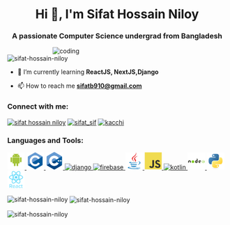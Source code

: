 
<h1 align="center">Hi 👋, I'm Sifat Hossain Niloy</h1>
<h3 align="center">A passionate Computer Science undergrad from Bangladesh</h3>

<img align="right" alt = "coding" width ="400" src ="https://i.pinimg.com/originals/f1/e7/34/f1e734f9cade86fe737a9aa404ad5677.gif">

<p align="left"> <img src="https://komarev.com/ghpvc/?username=sifat-hossain-niloy&label=Profile%20views&color=0e75b6&style=flat" alt="sifat-hossain-niloy" /> </p>

- 🌱 I’m currently learning **ReactJS, NextJS,Django**

- 📫 How to reach me **sifatb910@gmail.com**

<h3 align="left">Connect with me:</h3>
<p align="left">
<a href="https://fb.com/sifat hossain niloy" target="blank"><img align="center" src="https://raw.githubusercontent.com/rahuldkjain/github-profile-readme-generator/master/src/images/icons/Social/facebook.svg" alt="sifat hossain niloy" height="30" width="40" /></a>
<a href="https://www.codechef.com/users/sifat_sif" target="blank"><img align="center" src="https://cdn.jsdelivr.net/npm/simple-icons@3.1.0/icons/codechef.svg" alt="sifat_sif" height="30" width="40" /></a>
<a href="https://codeforces.com/profile/kacchi" target="blank"><img align="center" src="https://raw.githubusercontent.com/rahuldkjain/github-profile-readme-generator/master/src/images/icons/Social/codeforces.svg" alt="kacchi" height="30" width="40" /></a>
</p>

<h3 align="left">Languages and Tools:</h3>
<p align="left"> <a href="https://developer.android.com" target="_blank" rel="noreferrer"> <img src="https://raw.githubusercontent.com/devicons/devicon/master/icons/android/android-original-wordmark.svg" alt="android" width="40" height="40"/> </a> <a href="https://www.cprogramming.com/" target="_blank" rel="noreferrer"> <img src="https://raw.githubusercontent.com/devicons/devicon/master/icons/c/c-original.svg" alt="c" width="40" height="40"/> </a> <a href="https://www.w3schools.com/cpp/" target="_blank" rel="noreferrer"> <img src="https://raw.githubusercontent.com/devicons/devicon/master/icons/cplusplus/cplusplus-original.svg" alt="cplusplus" width="40" height="40"/> </a> <a href="https://www.djangoproject.com/" target="_blank" rel="noreferrer"> <img src="https://cdn.worldvectorlogo.com/logos/django.svg" alt="django" width="40" height="40"/> </a> <a href="https://firebase.google.com/" target="_blank" rel="noreferrer"> <img src="https://www.vectorlogo.zone/logos/firebase/firebase-icon.svg" alt="firebase" width="40" height="40"/> </a> <a href="https://www.java.com" target="_blank" rel="noreferrer"> <img src="https://raw.githubusercontent.com/devicons/devicon/master/icons/java/java-original.svg" alt="java" width="40" height="40"/> </a> <a href="https://developer.mozilla.org/en-US/docs/Web/JavaScript" target="_blank" rel="noreferrer"> <img src="https://raw.githubusercontent.com/devicons/devicon/master/icons/javascript/javascript-original.svg" alt="javascript" width="40" height="40"/> </a> <a href="https://kotlinlang.org" target="_blank" rel="noreferrer"> <img src="https://www.vectorlogo.zone/logos/kotlinlang/kotlinlang-icon.svg" alt="kotlin" width="40" height="40"/> </a> <a href="https://nodejs.org" target="_blank" rel="noreferrer"> <img src="https://raw.githubusercontent.com/devicons/devicon/master/icons/nodejs/nodejs-original-wordmark.svg" alt="nodejs" width="40" height="40"/> </a> <a href="https://www.python.org" target="_blank" rel="noreferrer"> <img src="https://raw.githubusercontent.com/devicons/devicon/master/icons/python/python-original.svg" alt="python" width="40" height="40"/> </a> <a href="https://reactjs.org/" target="_blank" rel="noreferrer"> <img src="https://raw.githubusercontent.com/devicons/devicon/master/icons/react/react-original-wordmark.svg" alt="react" width="40" height="40"/> </a> </p>

<p><img align="left" src="https://github-readme-stats.vercel.app/api/top-langs?username=sifat-hossain-niloy&show_icons=true&locale=en&layout=compact" alt="sifat-hossain-niloy" /></p>

<p>&nbsp;<img align="center" src="https://github-readme-stats.vercel.app/api?username=sifat-hossain-niloy&show_icons=true&locale=en" alt="sifat-hossain-niloy" /></p>

<p><img align="center" src="https://github-readme-streak-stats.herokuapp.com/?user=sifat-hossain-niloy&" alt="sifat-hossain-niloy" /></p>

